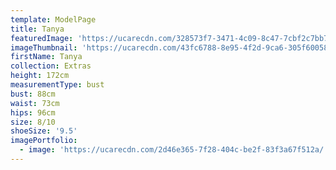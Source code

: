 ```yaml
---
template: ModelPage
title: Tanya
featuredImage: 'https://ucarecdn.com/328573f7-3471-4c09-8c47-7cbf2c7bb75b/'
imageThumbnail: 'https://ucarecdn.com/43fc6788-8e95-4f2d-9ca6-305f60058a5d/'
firstName: Tanya
collection: Extras
height: 172cm
measurementType: bust
bust: 88cm
waist: 73cm
hips: 96cm
size: 8/10
shoeSize: '9.5'
imagePortfolio:
  - image: 'https://ucarecdn.com/2d46e365-7f28-404c-be2f-83f3a67f512a/'
---
```


